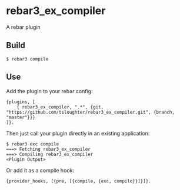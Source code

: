 rebar3_ex_compiler
=====

A rebar plugin

Build
-----

    $ rebar3 compile

Use
---

Add the plugin to your rebar config:

    {plugins, [
        { rebar3_ex_compiler, ".*", {git, "https://github.com/tsloughter/rebar3_ex_compiler.git", {branch, "master"}}}
    ]}.

Then just call your plugin directly in an existing application:


    $ rebar3 exc compile
    ===> Fetching rebar3_ex_compiler
    ===> Compiling rebar3_ex_compiler
    <Plugin Output>

Or add it as a compile hook:

    {provider_hooks, [{pre, [{compile, {exc, compile}}]}]}.
